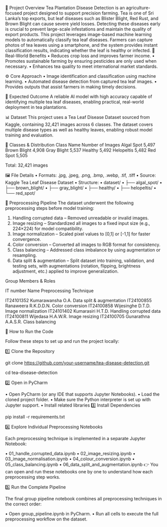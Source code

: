 📖 Project Overview
Tea Plantation Disease Detection is an agriculture-focused project designed to support precision farming. Tea is one of Sri Lanka’s top exports, but leaf diseases such as Blister Blight, Red Rust, and Brown Blight can cause severe yield losses. Detecting these diseases early is crucial to prevent large-scale infestations and maintain the quality of export products.
This project leverages image-based machine learning models to automatically classify tea leaf diseases. Farmers can capture photos of tea leaves using a smartphone, and the system provides instant classification results, indicating whether the leaf is healthy or infected.
🌱 Real-World Benefits
• Reduces crop loss and improves farmer income.
• Promotes sustainable farming by ensuring pesticides are only used when necessary.
• Enhances tea quality to meet international market standards.

⚙️ Core Approach
• Image identification and classification using machine learning.
• Automated disease detection from captured tea leaf images.
• Provides outputs that assist farmers in making timely decisions.

🎯 Expected Outcome
A reliable AI model with high accuracy capable of identifying multiple tea leaf diseases, enabling practical, real-world deployment in tea plantations.

📊 Dataset
This project uses a Tea Leaf Disease Dataset sourced from Kaggle, containing 32,421 images across 6 classes. The dataset covers multiple disease types as well as healthy leaves, enabling robust model training and evaluation.

📂 Classes & Distribution
Class Name        Number of Images
Algal Spot              5,497
Brown Blight            4,908
Gray Blight             5,537
Healthy                 5,492
Helopeltis              5,482
Red Spot                5,505

Total: 32,421 images

🖼️ File Details
• Formats: .jpg, .jpeg, .png, .bmp, .webp, .tif, .tiff
• Source: Kaggle Tea Leaf Disease Dataset
• Structure:
• dataset/
• ├── algal_spot/
• ├── brown_blight/
• ├── gray_blight/
• ├── healthy/
• ├── helopeltis/
• └── red_spot/

🔧 Preprocessing Pipeline
The dataset underwent the following preprocessing steps before model training:
1. Handling corrupted data – Removed unreadable or invalid images.
2. Image resizing – Standardized all images to a fixed input size (e.g., 224×224) for model compatibility.
3. Image normalization – Scaled pixel values to [0,1] or [-1,1] for faster convergence.
4. Color conversion – Converted all images to RGB format for consistency.
5. Class balancing – Addressed class imbalance by using augmentation or resampling.
6. Data split & augmentation – Split dataset into training, validation, and testing sets, with augmentations (rotation, flipping, brightness adjustment, etc.) applied to improve generalization.

Group Members & Roles

IT number                    Name                  Preprocessing Technique

IT24101352               Kumarawansha O.A.          Data split & augmentation 
IT24100855               Ranaweera R.K.D.D.N.       Color conversion 
IT24100858               Wijesinghe D.T.D.          Image normalization 
IT24101402               Kumarasiri H.T.D.          Handling corrupted data 
IT24100811               Wijedasa H.A.W.R.          Image resizing 
IT24100705               Gunarathna A.A.S.R.        Class balancing 
 

 🏃 How to Run the Code

Follow these steps to set up and run the project locally:

1️⃣ Clone the Repository

git clone https://github.com/your-username/tea-disease-detection.git

cd tea-disease-detection

2️⃣ Open in PyCharm

• Open PyCharm (or any IDE that supports Jupyter Notebooks).
• Load the cloned project folder.
• Make sure the Python interpreter is set up with Jupyter support.
• Install related libraries
3️⃣ Install Dependencies

pip install -r requirements.txt

4️⃣ Explore Individual Preprocessing Notebooks

Each preprocessing technique is implemented in a separate Jupyter Notebook:

• 01_handle_corrupted_data.ipynb
• 02_image_resizing.ipynb
• 03_image_normalisation.ipynb
• 04_colour_conversion.ipynb
• 05_class_balancing.ipynb
• 06_data_split_and_augmentation.ipynb
👉 You can open and run these notebooks one by one to understand how each preprocessing step works.

5️⃣ Run the Complete Pipeline

The final group pipeline notebook combines all preprocessing techniques in the correct order:

• Open group_pipeline.ipynb in PyCharm.
• Run all cells to execute the full preprocessing workflow on the dataset.
 
